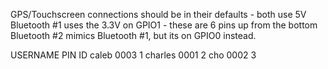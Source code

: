 GPS/Touchscreen connections should be in their defaults - both use 5V
Bluetooth #1 uses the 3.3V on GPIO1 - these are 6 pins up from the bottom
Bluetooth #2 mimics Bluetooth #1, but its on GPIO0 instead.

USERNAME  PIN   ID
caleb 	  0003 	1
charles   0001	2
cho		    0002	3
